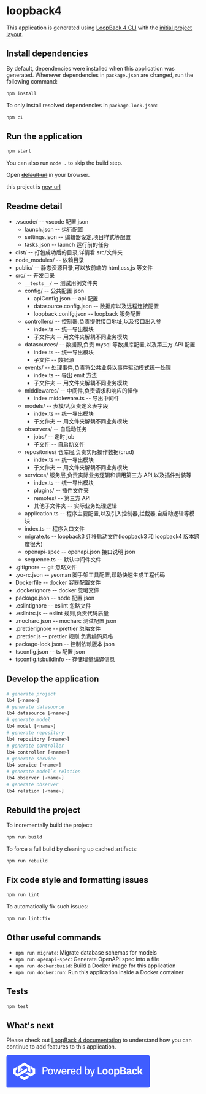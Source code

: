 # loopback4

This application is generated using [LoopBack 4 CLI](https://loopback.io/doc/en/lb4/Command-line-interface.html) with the
[initial project layout](https://loopback.io/doc/en/lb4/Loopback-application-layout.html).

## Install dependencies

By default, dependencies were installed when this application was generated.
Whenever dependencies in `package.json` are changed, run the following command:

```sh
npm install
```

To only install resolved dependencies in `package-lock.json`:

```sh
npm ci
```

## Run the application

```sh
npm start
```

You can also run `node .` to skip the build step.

Open [~~default url~~](http://127.0.0.1:3000) in your browser.

this project is [new url](http://127.0.0.1:3001)

## Readme detail

- .vscode/ -- vscode 配置 json
  - launch.json -- 运行配置
  - settings.json -- 编辑器设定,项目样式等配置
  - tasks.json -- launch 运行前的任务
- dist/ -- 打包成功后的目录,详情看 src/文件夹
- node_modules/ -- 依赖目录
- public/ -- 静态资源目录,可以放前端的 html,css,js 等文件
- src/ -- 开发目录
  - `__tests__/` -- 测试用例文件夹
  - config/ -- 公共配置 json
    - apiConfig.json -- api 配置
    - datasource.config.json -- 数据库以及远程连接配置
    - loopback.conifg.json -- loopback 服务配置
  - controllers/ -- 控制器,负责提供接口地址,以及接口出入参
    - index.ts -- 统一导出模块
    - 子文件夹 -- 用文件夹解耦不同业务模块
  - datasources/ -- 数据源,负责 mysql 等数据库配置,以及第三方 API 配置
    - index.ts -- 统一导出模块
    - 子文件 -- 数据源
  - events/ -- 处理事件,负责将公共业务以事件驱动模式统一处理
    - index.ts -- 导出 emit 方法
    - 子文件夹 -- 用文件夹解耦不同业务模块
  - middlewares/ -- 中间件,负责请求和响应的操作
    - index.middleware.ts -- 导出中间件
  - models/ -- 表模型,负责定义表字段
    - index.ts -- 统一导出模块
    - 子文件夹 -- 用文件夹解耦不同业务模块
  - observers/ -- 自启动任务
    - jobs/ -- 定时 job
    - 子文件 -- 自启动文件
  - repositories/ 仓库层,负责实际操作数据(crud)
    - index.ts -- 统一导出模块
    - 子文件夹 -- 用文件夹解耦不同业务模块
  - services/ 服务层,负责实际业务逻辑和调用第三方 API,以及插件封装等
    - index.ts -- 统一导出模块
    - plugins/ -- 插件文件夹
    - remotes/ -- 第三方 API
    - 其他子文件夹 -- 实际业务处理逻辑
  - application.ts -- 程序主要配置,以及引入控制器,拦截器,自启动逻辑等模块
  - index.ts -- 程序入口文件
  - migrate.ts -- loopback3 迁移启动文件(loopback3 和 loopback4 版本跨度很大)
  - openapi-spec -- openapi.json 接口说明 json
  - sequence.ts -- 默认中间件文件
- .gitignore -- git 忽略文件
- .yo-rc.json -- yeoman 脚手架工具配置,帮助快速生成工程代码
- Dockerfile -- docker 容器配置文件
- .dockerignore -- docker 忽略文件
- package.json -- node 配置 json
- .eslintignore -- eslint 忽略文件
- .eslintrc.js -- eslint 规则,负责代码质量
- .mocharc.json -- mocharc 测试配置 json
- .prettierignore -- prettier 忽略文件
- .prettier.js -- prettier 规则,负责编码风格
- package-lock.json -- 控制依赖版本 json
- tsconfig.json -- ts 配置 json
- tsconfig.tsbuildinfo -- 存储增量编译信息

## Develop the application

```sh
# generate project
lb4 [<name>]
# generate datasource
lb4 datasource [<name>]
# generate model
lb4 model [<name>]
# generate repository
lb4 repository [<name>]
# generate controller
lb4 controller [<name>]
# generate service
lb4 service [<name>]
# generate model`s relation
lb4 observer [<name>]
# generate observer
lb4 relation [<name>]
```

## Rebuild the project

To incrementally build the project:

```sh
npm run build
```

To force a full build by cleaning up cached artifacts:

```sh
npm run rebuild
```

## Fix code style and formatting issues

```sh
npm run lint
```

To automatically fix such issues:

```sh
npm run lint:fix
```

## Other useful commands

- `npm run migrate`: Migrate database schemas for models
- `npm run openapi-spec`: Generate OpenAPI spec into a file
- `npm run docker:build`: Build a Docker image for this application
- `npm run docker:run`: Run this application inside a Docker container

## Tests

```sh
npm test
```

## What's next

Please check out [LoopBack 4 documentation](https://loopback.io/doc/en/lb4/) to
understand how you can continue to add features to this application.

[![LoopBack](<https://github.com/loopbackio/loopback-next/raw/master/docs/site/imgs/branding/Powered-by-LoopBack-Badge-(blue)-@2x.png>)](http://loopback.io/)
